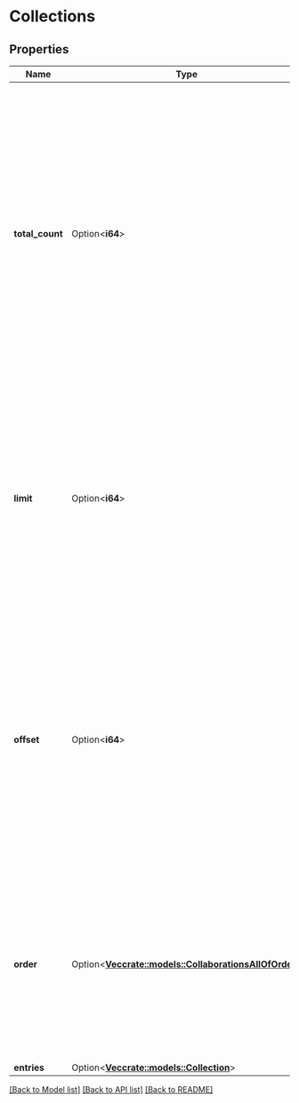 # Collections

## Properties

Name | Type | Description | Notes
------------ | ------------- | ------------- | -------------
**total_count** | Option<**i64**> | One greater than the offset of the last entry in the entire collection. The total number of entries in the collection may be less than `total_count`.  This field is only returned for calls that use offset-based pagination. For marker-based paginated APIs, this field will be omitted. | [optional]
**limit** | Option<**i64**> | The limit that was used for these entries. This will be the same as the `limit` query parameter unless that value exceeded the maximum value allowed. The maximum value varies by API. | [optional]
**offset** | Option<**i64**> | The 0-based offset of the first entry in this set. This will be the same as the `offset` query parameter.  This field is only returned for calls that use offset-based pagination. For marker-based paginated APIs, this field will be omitted. | [optional]
**order** | Option<[**Vec<crate::models::CollaborationsAllOfOrder>**](Collaborations_allOf_order.md)> | The order by which items are returned.  This field is only returned for calls that use offset-based pagination. For marker-based paginated APIs, this field will be omitted. | [optional]
**entries** | Option<[**Vec<crate::models::Collection>**](Collection.md)> |  | [optional]

[[Back to Model list]](../README.md#documentation-for-models) [[Back to API list]](../README.md#documentation-for-api-endpoints) [[Back to README]](../README.md)


